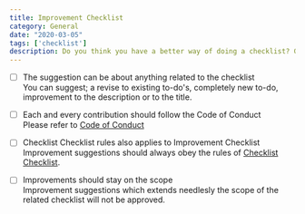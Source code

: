 ```yaml
---
title: Improvement Checklist
category: General
date: "2020-03-05"
tags: ['checklist']
description: Do you think you have a better way of doing a checklist? Go ahead and let us know!
---
```


- [ ] The suggestion can be about anything related to the checklist  
You can suggest; a revise to existing to-do's,  completely new to-do, improvement to the description or to the title.

- [ ] Each and every contribution should follow the Code of Conduct  
Please refer to [Code of Conduct](https://github.com/atolye15/checklist/blob/master/CODE_OF_CONDUCT.md)

- [ ] Checklist Checklist rules also applies to Improvement Checklist
Improvement suggestions should always obey the rules of [Checklist Checklist](https://checklist.atolye15.com/checklist/checklist-checklist).

- [ ] Improvements should stay on the scope  
Improvement suggestions which extends needlesly the scope of the related checklist will not be approved.
